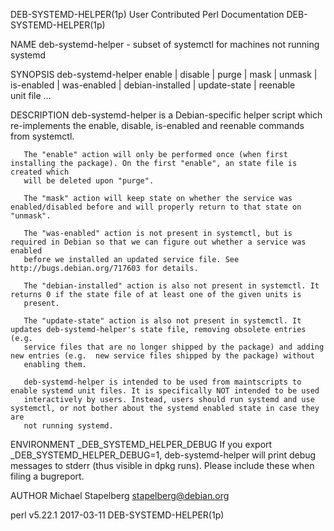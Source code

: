 DEB-SYSTEMD-HELPER(1p)                                  User Contributed Perl Documentation                                 DEB-SYSTEMD-HELPER(1p)

NAME
       deb-systemd-helper - subset of systemctl for machines not running systemd

SYNOPSIS
       deb-systemd-helper enable | disable | purge | mask | unmask | is-enabled | was-enabled | debian-installed | update-state | reenable
       unit file ...

DESCRIPTION
       deb-systemd-helper is a Debian-specific helper script which re-implements the enable, disable, is-enabled and reenable commands from
       systemctl.

       The "enable" action will only be performed once (when first installing the package). On the first "enable", an state file is created which
       will be deleted upon "purge".

       The "mask" action will keep state on whether the service was enabled/disabled before and will properly return to that state on "unmask".

       The "was-enabled" action is not present in systemctl, but is required in Debian so that we can figure out whether a service was enabled
       before we installed an updated service file. See http://bugs.debian.org/717603 for details.

       The "debian-installed" action is also not present in systemctl. It returns 0 if the state file of at least one of the given units is
       present.

       The "update-state" action is also not present in systemctl. It updates deb-systemd-helper's state file, removing obsolete entries (e.g.
       service files that are no longer shipped by the package) and adding new entries (e.g.  new service files shipped by the package) without
       enabling them.

       deb-systemd-helper is intended to be used from maintscripts to enable systemd unit files. It is specifically NOT intended to be used
       interactively by users. Instead, users should run systemd and use systemctl, or not bother about the systemd enabled state in case they are
       not running systemd.

ENVIRONMENT
       _DEB_SYSTEMD_HELPER_DEBUG
           If you export _DEB_SYSTEMD_HELPER_DEBUG=1, deb-systemd-helper will print debug messages to stderr (thus visible in dpkg runs). Please
           include these when filing a bugreport.

AUTHOR
       Michael Stapelberg <stapelberg@debian.org>

perl v5.22.1                                                        2017-03-11                                              DEB-SYSTEMD-HELPER(1p)
